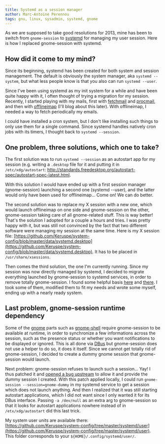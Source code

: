 ```yaml
---
title: Systemd as a session manager
author: Marc-Antoine Perennou
tags: gnu, linux, sysadmin, systemd, gnome
---
```


As we are supposed to take good resolutions for 2013, mine has been to switch from `gnome-session` to [systemd](http://www.freedesktop.org/wiki/Software/systemd)
for managing my user session. Here is how I replaced gnome-session with systemd.

## How did it come to my mind?

Since its beginning, systemd has been created for both system and session management. The default is obviously the
system manager, aka `systemd --system`, but what less people know is that you also can run `systemd --user`.

Since I've been using systemd as my init system for a while and have been quite happy with it, I often thought of trying
a migration for my session. Recently, I started playing with my mails, first with [fetchmail](http://fetchmail.berlios.de/)
and [procmail](http://www.procmail.org/), and then with [offlineimap](http://offlineimap.org/) (I'll blog about this
later). With offlineimap, I needed a way to fetch periodically my emails.

I could have installed a cron system, but I don't like installing such things to only use them for a single command.
Since systemd handles natively cron jobs with its timers, I thought back to `systemd --session`.

## One problem, three solutions, which one to take?

The first solution was to run `systemd --session` as an autostart app for my session (e.g. writing a `.desktop` file for
it and putting it in `/etc/xdg/autostart`: http://standards.freedesktop.org/autostart-spec/autostart-spec-latest.html.

With this solution I would have ended up with a first session manager (gnome-session) launching a second one (systemd
--user), and the latter would only have been used for offlineimap… Come on! We can do better.

The second solution was to replace my X session with a new one, which would launch offlineimap on one side and
gnome-session on the other, gnome-session taking care of all gnome-related stuff. This is way better! That's the
solution I adopted for a couple a hours and tries. I was pretty happy with it, but was still not convinced by the fact
that two different software were managing my session at the same time. Here is my X session file:
[https://github.com/Keruspe/system-config/blob/master/data/systemd.desktop](https://github.com/Keruspe/system-config/blob/master/data/systemd.desktop).
It has to be placed in `/usr/share/xsessions`.

Then comes the third solution, the one I'm currently running. Since my session was now directly managed by systemd, I
decided to migrate everything launched by gnome-session to systemd services, in order to remove totally gnome-session.
I found some helpful basis [here](https://github.com/grawity/systemd-user-units/) and [there](https://github.com/sofar/user-session-units).
I took some of them, modified them to fit my needs and wrote some myself, ending up with a nearly ready system.

## Last problem, gnome-session runtime dependency

Some of the [gnome](http://www.gnome.org/) parts such as [gnome-shell](https://live.gnome.org/GnomeShell) require
gnome-session to be available at runtime, in order to synchronize a few informations across the session, such as the
presence status or whether you want notifications to be displayed or ignored. This is all done via
[DBus](http://www.freedesktop.org/wiki/Software/dbus) but gnome-session does not use a helper to do so, it does it
itself. Since we cannot get totally rid of gnome-session, I decided to create a dummy gnome session that gnome-session
would launch.

Next problem: gnome-session refuses to launch such a session… Yay! I thus patched it and [opened a bug upstream](https://bugzilla.gnome.org/show_bug.cgi?id=690866)
to allow it and provide the dummy session I created. With this patch applied locally, I could run `gnome-session --session=gnome-dummy`
in my systemd service to get a session which does not launch anything. And then I realized that it was still starting
autostart applications, which I did not want since I only wanted it for its DBus interface. Passing `-a /dev/null` as an
extra arg to gnome-session so that it looks for autostart applications nowhere instead of in `/etx/xdg/autostart` did
this last trick.

My system user units are available there: [https://github.com/Keruspe/system-config/tree/master/systemd/user](https://github.com/Keruspe/system-config/tree/master/systemd/user).
This folder corresponds to your `${HOME}/.config/systemd/user/`.
